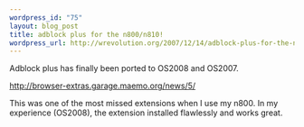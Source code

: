 ```yaml
--- 
wordpress_id: "75"
layout: blog_post
title: adblock plus for the n800/n810!
wordpress_url: http://wrevolution.org/2007/12/14/adblock-plus-for-the-n800n810/
---
```

Adblock plus has finally been ported to OS2008 and OS2007.

http://browser-extras.garage.maemo.org/news/5/

This was one of the most missed extensions when I use my n800.  In my experience (OS2008), the extension installed flawlessly and works great.  

